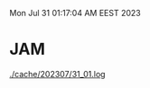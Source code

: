 Mon Jul 31 01:17:04 AM EEST 2023
# JAM
<a href='./cache/202307/31_01.log'>./cache/202307/31_01.log</a>
